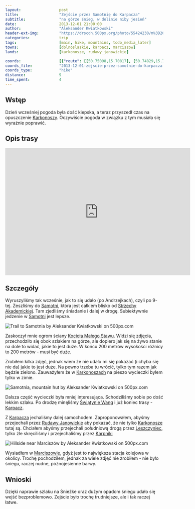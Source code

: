 ```yaml
---
layout:                 post
title:                  "Zejście przez Samotnię do Karpacza"
subtitle:               "na górze śnieg, w dolinie niby jesień"
date:                   2013-12-01 21:00:00
author:                 "Aleksander Kwiatkowski"
header-ext-img:         "https://drscdn.500px.org/photo/55424230/m%3D2048/705382a9e829d4acef600fded6a8235c"
categories:             trip
tags:                   [main, hike, mountains, todo_media_later]
towns:                  [dolnoslaskie, karpacz, marciszow]
lands:                  [karkonosze, rudawy_janowickie]

coords:                 [{"route": [[50.75098,15.70817], [50.74829,15.70410], [50.74992,15.69994], [50.75570,15.70260], [50.76501,15.70483], [50.77088,15.71470], [50.77576,15.71654], [50.77706,15.72633]], "type": "hike"}, {"route": [[50.80457,15.76705], [50.80278,15.78979], [50.81477,15.79142], [50.81873,15.80859], [50.82881,15.83425], [50.85049,15.85374], [50.85217,15.86979], [50.87254,15.88781], [50.87552,15.92352], [50.87931,15.92343], [50.87758,15.94463], [50.85011,15.98995], [50.85401,16.00325], [50.85277,16.00840]], "type": "car"}, {"route": [[50.85225,16.00965], [50.84992,16.01583], [50.85274,16.01819], [50.84540,16.01415], [50.84746,16.00480], [50.85079,16.00192], [50.85269,16.00506]], "type": "hike"}]
coords_file:            "2013-12-01-zejscie-przez-samotnie-do-karpacza.json"
coords_type:            "hike"
distance:               9
time_spent:             4
---
```


[wiki-karpacz]:                 https://pl.wikipedia.org/wiki/Karpacz
[wiki-strzecha]:                https://pl.wikipedia.org/wiki/Schronisko_PTTK_%E2%80%9EStrzecha_Akademicka%E2%80%9D
[wiki-karkonosze]:              https://pl.wikipedia.org/wiki/Karkonosze
[wiki-samotnia]:                https://pl.wikipedia.org/wiki/Schronisko_PTTK_%E2%80%9ESamotnia%E2%80%9D
[wiki-kociol]:                  https://pl.wikipedia.org/wiki/Kocio%C5%82_Ma%C5%82ego_Stawu
[wiki-wang]:                    https://pl.wikipedia.org/wiki/%C5%9Awi%C4%85tynia_Wang
[wiki-rudawy]:                  https://pl.wikipedia.org/wiki/Rudawy_Janowickie
[wiki-marciszow]:               https://pl.wikipedia.org/wiki/Marcisz%C3%B3w
[wiki-karpniki]:                https://pl.wikipedia.org/wiki/Karpniki
[wiki-leszczyniec]:             https://pl.wikipedia.org/wiki/Leszczyniec_(wojew%C3%B3dztwo_dolno%C5%9Bl%C4%85skie)

Wstęp
-----

Dzień wcześniej pogoda była dość kiepska, a teraz przyszedł czas na opuszczenie
[Karkonoszy][wiki-karkonosze]. Oczywiście pogoda w związku z tym musiała się
wyraźnie poprawić.

Opis trasy
----------

<iframe height='405' width='590' frameborder='0' allowtransparency='true' scrolling='no' src='https://www.strava.com/activities/334966829/embed/e697dd31d891b2a3c738b43e26a4d5c7809df42e'></iframe>

Szczegóły
---------

Wyruszyliśmy tak wcześnie, jak to się udało (po Andrzejkach), czyli po 9-tej.
Zeszliśmy do [Samotni][wiki-samotnia], która jest całkiem blisko od [Strzechy Akademickiej][wiki-strzecha].
Tam zjedliśmy śniadanie i dalej w drogę. Subiektywnie jedzenie w [Samotni][wiki-samotnia] jest lepsze.

<div class='pixels-photo'>
  <p>
    <img src='https://drscdn.500px.org/photo/55948982/m%3D900/16a98cf5264e772fdb3323281c062822' alt='Trail to Samotnia by Aleksander Kwiatkowski on 500px.com'>
  </p>
  <a href='https://500px.com/photo/55948982/trail-to-samotnia-by-aleksander-kwiatkowski' alt='Trail to Samotnia by Aleksander Kwiatkowski on 500px.com'></a>
</div>
<script type='text/javascript' src='https://500px.com/embed.js'></script>

Zaskoczył mnie ogrom ściany [Kocioła Małego Stawu][wiki-kociol]. Widzi się zdjęcia, przechodziło
się obok szlakiem na górze, ale dopiero jak się na żywo stanie na dole to widać, jakie to jest duże.
W końcu 200 metrów wysokości różnicy to 200 metrów - musi być duże.

Zrobiłem kilka zdjęć, jednak wiem że nie udało mi się pokazać (i chyba się nie da)
jakie to jest duże. Na pewno trzeba tu wrócić, tylko tym razem jak będzie zielono.
Zauważyłem że w [Karkonoszach][wiki-karkonosze] na pieszo wycieczki byłem tylko w zimie.

<div class='pixels-photo'>
  <p>
    <img src='https://drscdn.500px.org/photo/54760416/m%3D900/6c4308d13b7111bf56564fa1e7668f77' alt='Samotnia, mountain hut by Aleksander Kwiatkowski on 500px.com'>
  </p>
  <a href='https://500px.com/photo/54760416/samotnia-mountain-hut-by-aleksander-kwiatkowski' alt='Samotnia, mountain hut by Aleksander Kwiatkowski on 500px.com'></a>
</div>
<script type='text/javascript' src='https://500px.com/embed.js'></script>

Dalsza część wycieczki była mniej interesująca. Schodziliśmy sobie po
dość lekkim szlaku. Po drodzę minęliśmy [Świątynie Wang][wiki-wang] i już koniec
trasy - [Karpacz][wiki-karpacz].

Z [Karpacza][wiki-karpacz] jechaliśmy dalej samochodem. Zaproponowałem, abyśmy przejechali
przez [Rudawy Janowickie][wiki-rudawy] aby pokazać, że nie tylko [Karkonosze][wiki-karkonosze]
tutaj są. Chciałem abyśmy przejechali południową drogą przez [Leszczyniec][wiki-leszczyniec],
tylko źle skręciliśmy i przejechaliśmy przez [Karpniki][wiki-karpniki]

<div class='pixels-photo'>
  <p>
    <img src='https://drscdn.500px.org/photo/54760322/m%3D900/3d7b81d7ead50cce5bdd02cf25e3f23e' alt='Hillside near Marciszów by Aleksander Kwiatkowski on 500px.com'>
  </p>
  <a href='https://500px.com/photo/54760322/hillside-near-marcisz%C3%B3w-by-aleksander-kwiatkowski' alt='Hillside near Marciszów by Aleksander Kwiatkowski on 500px.com'></a>
</div>
<script type='text/javascript' src='https://500px.com/embed.js'></script>

Wysiadłem w [Marciszowie][wiki-marciszow], gdyż jest to największa stacja kolejowa w okolicy.
Trochę pochodziłem, jednak za wiele zdjęć nie zrobiłem - nie było śniegu, raczej nudne,
późnojesienne barwy.

Wnioski
-------

Dzięki naprawie szlaku na Śnieżke oraz dużym opadom śniegu udało się wejść bezproblemowo.
Zejście było trochę trudniejsze, ale i tak raczej łatwe.
